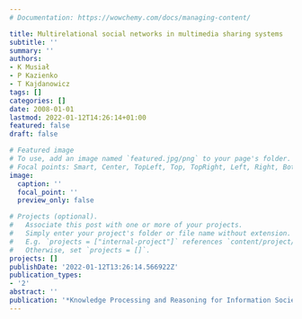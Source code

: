 ```yaml
---
# Documentation: https://wowchemy.com/docs/managing-content/

title: Multirelational social networks in multimedia sharing systems
subtitle: ''
summary: ''
authors:
- K Musiał
- P Kazienko
- T Kajdanowicz
tags: []
categories: []
date: 2008-01-01
lastmod: 2022-01-12T14:26:14+01:00
featured: false
draft: false

# Featured image
# To use, add an image named `featured.jpg/png` to your page's folder.
# Focal points: Smart, Center, TopLeft, Top, TopRight, Left, Right, BottomLeft, Bottom, BottomRight.
image:
  caption: ''
  focal_point: ''
  preview_only: false

# Projects (optional).
#   Associate this post with one or more of your projects.
#   Simply enter your project's folder or file name without extension.
#   E.g. `projects = ["internal-project"]` references `content/project/deep-learning/index.md`.
#   Otherwise, set `projects = []`.
projects: []
publishDate: '2022-01-12T13:26:14.566922Z'
publication_types:
- '2'
abstract: ''
publication: '*Knowledge Processing and Reasoning for Information Society*'
---
```

